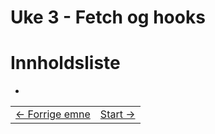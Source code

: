 # Uke 3 - Fetch og hooks


# Innholdsliste
- 

<table width="100%">
  <tr>
    <td><a href="../week_2/README.md">← Forrige emne</a></td>
    <td align="right"><a href="1_configuration.md">Start →</a></td>
  </tr>
</table>